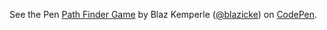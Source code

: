 <p data-height="450" data-theme-id="dark" data-slug-hash="MEvZRR" data-default-tab="js,result" data-user="blazicke" data-pen-title="Path Finder Game" class="codepen">See the Pen <a href="https://codepen.io/blazicke/pen/MEvZRR/">Path Finder Game</a> by Blaz Kemperle (<a href="https://codepen.io/blazicke">@blazicke</a>) on <a href="https://codepen.io">CodePen</a>.</p>
<script async src="https://static.codepen.io/assets/embed/ei.js"></script>

